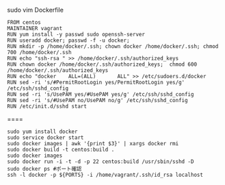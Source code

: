 
  sudo vim Dockerfile

    FROM centos
    MAINTAINER vagrant
    RUN yum install -y passwd sudo openssh-server  
    RUN useradd docker; passwd -f -u docker;
    RUN mkdir -p /home/docker/.ssh; chown docker /home/docker/.ssh; chmod 700 /home/docker/.ssh  
    RUN echo "ssh-rsa " >> /home/docker/.ssh/authorized_keys  
    RUN chown docker /home/docker/.ssh/authorized_keys;  chmod 600 /home/docker/.ssh/authorized_keys
    RUN echo "docker    ALL=(ALL)       ALL" >> /etc/sudoers.d/docker
    RUN sed -ri 's/#PermitRootLogin yes/PermitRootLogin yes/g' /etc/ssh/sshd_config
    RUN sed -ri 's/UsePAM yes/#UsePAM yes/g' /etc/ssh/sshd_config
    RUN sed -ri 's/#UsePAM no/UsePAM no/g' /etc/ssh/sshd_config
    RUN /etc/init.d/sshd start


====

    sudo yum install docker
    sudo service docker start
    sudo docker images | awk '{print $3}' | xargs docker rmi
    sudo docker build -t centos:build .
    sudo docker images
    sudo docker run -i -t -d -p 22 centos:build /usr/sbin/sshd -D
    sudo docker ps #ポート確認
    ssh -l docker -p ${PORTS} -i /home/vagrant/.ssh/id_rsa localhost
